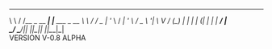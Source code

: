 __     __               _             
\ \   / /__  _ __   ___| |__   ___ _ __ 
 \ \ / / _ \| '_ \ / __| '_ \ / _ \ '__|
  \ V / (_) | | | | (__| | | |  __/ |   
   \_/ \___/|_| |_|\___|_| |_|\___|_|   
         VERSION  V-0.8  ALPHA
